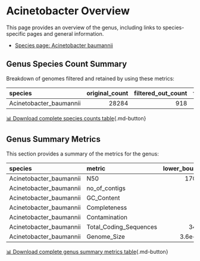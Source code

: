 # Acinetobacter Overview
This page provides an overview of the genus, including links to species-specific pages and general information.

- [Species page: Acinetobacter baumannii](/Acinetobacter/Acinetobacter_baumannii/)
## Genus Species Count Summary
Breakdown of genomes filtered and retained by using these metrics:

| species                 |   original_count |   filtered_out_count |   final_count |
|:------------------------|-----------------:|---------------------:|--------------:|
| Acinetobacter_baumannii |            28284 |                  918 |         27366 |


[📊 Download complete species counts table](species_counts.csv){.md-button}
## Genus Summary Metrics
This section provides a summary of the metrics for the genus:

| species                 | metric                 |   lower_bounds |   upper_bounds |
|:------------------------|:-----------------------|---------------:|---------------:|
| Acinetobacter_baumannii | N50                    |    17000       |      nan       |
| Acinetobacter_baumannii | no_of_contigs          |      nan       |      490       |
| Acinetobacter_baumannii | GC_Content             |       38       |       40       |
| Acinetobacter_baumannii | Completeness           |       97       |      nan       |
| Acinetobacter_baumannii | Contamination          |      nan       |        7       |
| Acinetobacter_baumannii | Total_Coding_Sequences |     3400       |     4500       |
| Acinetobacter_baumannii | Genome_Size            |        3.6e+06 |        4.6e+06 |


[📊 Download complete genus summary metrics table](genus_summary_metrics.csv){.md-button}
